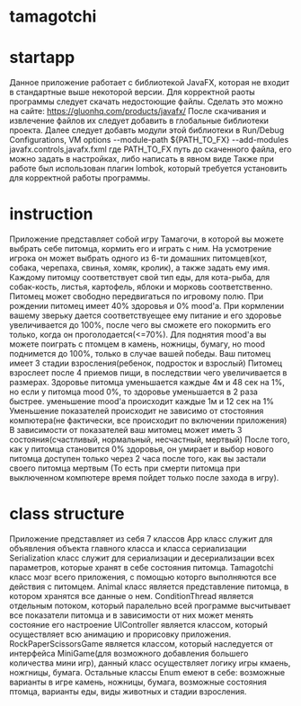 # tamagotchi
# startapp

Данное приложение работает с библиотекой JavaFX, которая не входит в стандартные выше некоторой версии.
Для корректной раоты программы следует скачать недостоющие файлы. Сделать это можно на сайте: https://gluonhq.com/products/javafx/
После скачивания и извлечение файлов их следует добавить в глобальные библиотеки проекта.
Далее следует добавть модули этой библиотеки в Run/Debug Configurations, VM options
--module-path ${PATH_TO_FX} --add-modules javafx.controls,javafx.fxml
где PATH_TO_FX путь до скаченного файла, его можно задать в настройках, либо написать в явном виде
Также при работе был использован плагин lombok, который требуется установить для корректной работы программы. 

# instruction

Приложение представляет собой игру Тамагочи, в которой вы можете выбрать себе питомца, кормить его и играть с ним.
На усмотрение игрока он  может выбрать одного из 6-ти домашних питомцев(кот, собака, черепаха, свинья, хомяк, кролик),
а также задать ему имя.
Каждому питомцу соответствует свой тип еды, для кота-рыба, для собак-кость, листья, картофель, яблоки и морковь соответственно.
Питомец может свободно передвигаться по игровому полю.
При рождении питомец имеет 40% здоровья и 0% mood'а.
При кормлении вашему зверьку дается соответствуещее ему питание и его здоровье увеличивается до 100%, 
после чего вы сможете его покормить его только, когда он проголодается(<=70%).
Для поднятия mood'a вы можете поиграть с птомцем в камень, ножницы, бумагу, но mood поднимется до 100%, только в случае вашей победы.
Ваш питомец имеет 3 стадии взросления(ребенок, подросток и взрослый)
Питомец взрослеет после 4 приемов пищи, в последствии чего увеличивается в размерах.
Здоровье питомца уменьшается каждые 4м и 48 сек на 1%, но если у питомца mood 0%, то здоровье уменьшается в 2 раза быстрее.
уменьшение mood'a происходит каждые 1м и 12 сек на 1%
Уменьшение показателей происходит не зависимо от стостояния компютера(не фактически, все происходит по включении приложения)
В зависимости от показателей ваш митомец может иметь 3 состояния(счастливый, нормальный, несчастный, мертвый)
После того, как у питомца становится 0% здоровья, он умирает и выбор нового питомца доступен только через 2 часа после того, как вы застали своего питомца мертвым
(То есть при смерти питомца при выключенном компютере время пойдет только после захода в игру).

# class structure

Приложение представляет из себя 7 классов
  App класс служит для объявления объекта главного класса и класса сериализации
  Serialization класс служит для сериализации и десериализации всех параметров, которые хранят в себе состояния питомца.
  Tamagotchi класс мозг всего приложения, с помощью которго выполняются все действия с питомцем.
  Animal класс является представление питомца, в котором хранятся все данные о нем.
  ConditionThread является отдельным потоком, который паралельно всей программе высчитывает все показатели питомца и в зависимости от них может менять состояние его настроение
  UIController является классом, который осуществляет всю анимацию и прорисовку приложения.
  RockPaperScissorsGame является классом, который наследуется от интерфейса MiniGame(для возможного добавления большего количества мини игр),
данный класс осуществляет логику игры кмаень, ножгницы, бумага.
  Остальные классы Enum емеют в себе: возможные варианты в игре камень, ножницы, бумага,
возможные состояния птомца, варианты еды, виды животных и стадии взросления.
